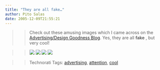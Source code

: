 ```yaml
---
title: "They are all fake…"
author: Pito Salas
date: 2005-12-09T21:55:21
---
```



>>

>> Check out these amusing images which I came across on the
[Advertising/Design Goodness
Blog](<http://www.frederiksamuel.com/blog/2005/12/truck-art.html>). Yes, they
are all **fake** , but very cool!

>>

>> ![](https://i0.wp.com/static.flickr.com/18/70534639_53d9e55d46.jpg?w=584)
![](https://i0.wp.com/static.flickr.com/18/70534587_9eeae9ddc7.jpg?w=584)
![](https://i0.wp.com/static.flickr.com/18/70534558_c8d1d8e05c.jpg?w=584)
![](https://i0.wp.com/static.flickr.com/35/70534535_007b2ac346.jpg?w=584)

>>

>> Technorati Tags:
[advertising](<http://www.technorati.com/tag/advertising>),
[attention](<http://www.technorati.com/tag/attention>),
[cool](<http://www.technorati.com/tag/cool>)


